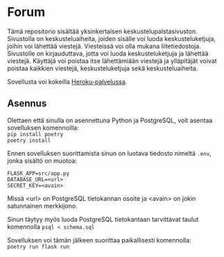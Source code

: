 # Forum
Tämä repositorio sisältää yksinkertaisen keskustelupalstasivuston. Sivustolla on keskusteluaiheita, joiden sisälle voi luoda keskusteluketjuja, joihin voi lähettää viestejä. Viesteissä voi olla mukana liitetiedostoja. Sivustolle on kirjauduttava, jotta voi luoda keskusteluketjuja ja lähettää viestejä. Käyttäjä voi poistaa itse lähettämiään viestejä ja ylläpitäjät voivat poistaa kaikkien viestejä, keskusteluketjuja sekä keskusteluaiheita.

Sovellusta voi kokeilla [Heroku-palvelussa](https://glacial-retreat-70819.herokuapp.com/).


## Asennus
Olettaen että sinulla on asennettuna Python ja PostgreSQL, voit asentaa sovelluksen komennoilla:  
`pip install poetry`  
`poetry install`  

Ennen sovelluksen suorittamista sinun on luotava tiedosto nimeltä `.env`, jonka sisältö on muotoa:

    FLASK_APP=src/app.py
    DATABASE_URL=<url>
    SECRET_KEY=<avain>

Missä \<url> on PostgreSQL tietokannan osoite ja \<avain> on jokin satunnainen merkkijono.

Sinun täytyy myös luoda PostgreSQL tietokantaan tarvittavat taulut komennolla `psql < schema.sql`

Sovelluksen voi tämän jälkeen suorittaa paikallisesti komennolla:  
`poetry run flask run`


